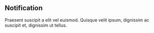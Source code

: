 ## Notification
Praesent suscipit a elit vel euismod. Quisque velit ipsum, dignissim ac suscipit et, dignissim ut tellus.